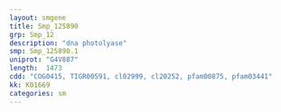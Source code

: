 ```yaml
---
layout: smgene
title: Smp_125890
grp: Smp_12
description: "dna photolyase"
smp: Smp_125890.1
uniprot: "G4V887"
length:  1473
cdd: "COG0415, TIGR00591, cl02999, cl20252, pfam00875, pfam03441"
kk: K01669
categories: sm
---
```

